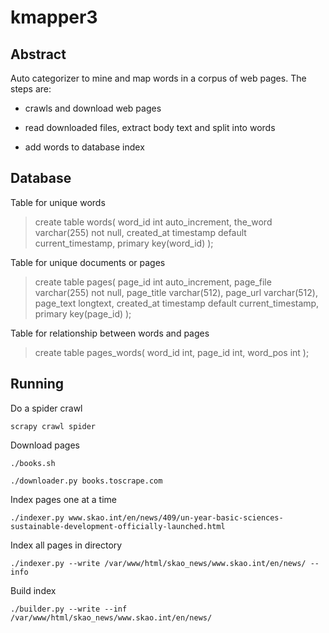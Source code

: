 # kmapper3

## Abstract

Auto categorizer to mine and map words in a corpus of web pages. The steps are:

- crawls and download web pages

- read downloaded files, extract body text and split into words

- add words to database index

## Database

Table for unique words

> create table words(
> word_id int auto_increment,
> the_word varchar(255) not null,
> created_at timestamp default current_timestamp,
> primary key(word_id)
> );

Table for unique documents or pages

> create table pages(
> page_id int auto_increment,
> page_file varchar(255) not null,
> page_title varchar(512),
> page_url varchar(512),
> page_text longtext,
> created_at timestamp default current_timestamp,
> primary key(page_id)
> );

Table for relationship between words and pages

> create table pages_words(
> word_id int,
> page_id int,
> word_pos int
> );

## Running

Do a spider crawl

`scrapy crawl spider`



Download pages

`./books.sh`


`./downloader.py books.toscrape.com`


Index pages one at a time


`./indexer.py www.skao.int/en/news/409/un-year-basic-sciences-sustainable-development-officially-launched.html`

Index all pages in directory

`./indexer.py --write /var/www/html/skao_news/www.skao.int/en/news/ --info`


Build index

`./builder.py --write --inf /var/www/html/skao_news/www.skao.int/en/news/`


